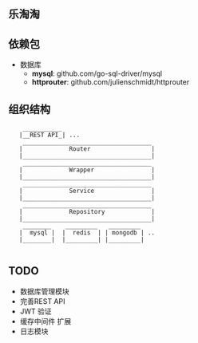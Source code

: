 ## 乐淘淘



## 依赖包
 * 数据库
    * **mysql**: github.com/go-sql-driver/mysql
    * **httprouter**: github.com/julienschmidt/httprouter

## 组织结构
```text
    ___________
   |__REST API_| ...
    ____________________________________
   |             Router                 |
   |____________________________________|
    ____________________________________
   |             Wrapper                |
   |____________________________________|
    ____________________________________
   |             Service                |
   |____________________________________|
    ____________________________________
   |             Repository             |
   |____________________________________|
    ________    _________   _________
   |  mysql |  |  redis  | | mongodb | ..
   |________|  |_________| |_________|
   
```   
    
## TODO
 * 数据库管理模块
 * 完善REST API
 * JWT 验证
 * 缓存中间件 扩展 
 * 日志模块   